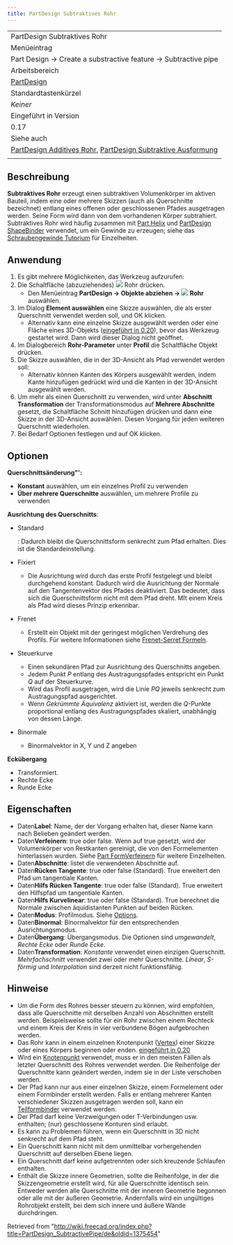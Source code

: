 ```yaml
---
title: PartDesign Subtraktives Rohr
---
```

|  |
| --- |
| PartDesign Subtraktives Rohr |
| Menüeintrag |
| Part Design → Create a substractive feature → Subtractive pipe |
| Arbeitsbereich |
| [PartDesign](/PartDesign_Workbench/de "PartDesign Workbench/de") |
| Standardtastenkürzel |
| *Keiner* |
| Eingeführt in Version |
| 0.17 |
| Siehe auch |
| [PartDesign Additives Rohr](/PartDesign_AdditivePipe/de "PartDesign AdditivePipe/de"), [PartDesign Subtraktive Ausformung](/PartDesign_SubtractiveLoft/de "PartDesign SubtractiveLoft/de") |
|  |

## Beschreibung

**Subtraktives Rohr** erzeugt einen subtraktiven Volumenkörper im aktiven Bauteil, indem eine oder mehrere Skizzen (auch als Querschnitte bezeichnet) entlang eines offenen oder geschlossenen Pfades ausgetragen werden. Seine Form wird dann von dem vorhandenen Körper subtrahiert.
Subtraktives Rohr wird häufig zusammen mit [Part Helix](/Part_Helix/de "Part Helix/de") und [PartDesign ShapeBinder](/PartDesign_ShapeBinder/de "PartDesign ShapeBinder/de") verwendet, um ein Gewinde zu erzeugen; siehe das [Schraubengewinde Tutorium](/Thread_for_Screw_Tutorial/de "Thread for Screw Tutorial/de") für Einzelheiten.

## Anwendung

1. Es gibt mehrere Möglichkeiten, das Werkzeug aufzurufen:
2. Die Schaltfläche (abzuziehendes) ![](/images/PartDesign_SubtractivePipe.svg) Rohr drücken.
   * Den Menüeintrag **PartDesign → Objekte abziehen → ![](/images/PartDesign_SubtractivePipe.svg) Rohr** auswählen.
3. Im Dialog **Element auswählen** eine Skizze auswählen, die als erster Querschnitt verwendet werden soll, und OK klicken.
   * Alternativ kann eine einzelne Skizze ausgewählt werden oder eine Fläche eines 3D-Objekts ([eingeführt in 0.20](/Release_notes_0.20/de "Release notes 0.20/de")), bevor das Werkzeug gestartet wird. Dann wird dieser Dialog nicht geöffnet.
4. Im Dialogbereich **Rohr-Parameter** unter **Profil** die Schaltfläche Objekt drücken.
5. Die Skizze auswählen, die in der 3D-Ansicht als Pfad verwendet werden soll:
   * Alternativ können Kanten des Körpers ausgewählt werden, indem Kante hinzufügen gedrückt wird und die Kanten in der 3D-Ansicht ausgewählt werden.
6. Um mehr als einen Querschnitt zu verwenden, wird unter **Abschnitt Transformation** der Transformationsmodus auf **Mehrere Abschnitte** gesetzt, die Schaltfläche Schnitt hinzufügen drücken und dann eine Skizze in der 3D-Ansicht auswählen. Diesen Vorgang für jeden weiteren Querschnitt wiederholen.
7. Bei Bedarf Optionen festlegen und auf OK klicken.

## Optionen

**Querschnittsänderung"':**

* **Konstant** auswählen, um ein einzelnes Profil zu verwenden
* **Über mehrere Querschnitte** auswählen, um mehrere Profile zu verwenden

**Ausrichtung des Querschnitts**:

* Standard

  :   Dadurch bleibt die Querschnittsform senkrecht zum Pfad erhalten. Dies ist die Standardeinstellung.
* Fixiert
  + Die Ausrichtung wird durch das erste Profil festgelegt und bleibt durchgehend konstant. Dadurch wird die Ausrichtung der Normale auf den Tangentenvektor des Pfades deaktiviert. Das bedeutet, dass sich die Querschnittsform nicht mit dem Pfad dreht. MIt einem Kreis als Pfad wird dieses Prinzip erkennbar.
* Frenet
  + Erstellt ein Objekt mit der geringest möglichen Verdrehung des Profils. Für weitere Informationen siehe [Frenet-Serret Formeln](https://en.wikipedia.org/wiki/Frenet%E2%80%93Serret_formulas).
* Steuerkurve
  + Einen sekundären Pfad zur Ausrichtung des Querschnitts angeben.
  + Jedem Punkt *P* entlang des Austragungspfades entspricht ein Punkt *Q* auf der Steuerkurve.
  + Wird das Profil ausgetragen, wird die Linie *PQ* jeweils senkrecht zum Austragungspfad ausgerichtet.
  + Wenn *Gekrümmte Äquivalenz* aktiviert ist, werden die *Q*-Punkte proportional entlang des Austragungspfades skaliert, unabhängig von dessen Länge.
* Binormale
  + Binormalvektor in X, Y und Z angeben

**Eckübergang**

* Transformiert.
* Rechte Ecke
* Runde Ecke

## Eigenschaften

* Daten**Label**: Name, der der Vorgang erhalten hat, dieser Name kann nach Belieben geändert werden.
* Daten**Verfeinern**: true oder false. Wenn auf true gesetzt, wird der Volumenkörper von Restkanten gereinigt, die von den Formelementen hinterlassen wurden. Siehe [Part FormVerfeinern](/Part_RefineShape/de "Part RefineShape/de") für weitere Einzelheiten.
* Daten**Abschnitte**: listet die verwendeten Abschnitte auf.
* Daten**Rücken Tangente**: true oder false (Standard). True erweitert den Pfad um tangentiale Kanten.
* Daten**Hilfs Rücken Tangente**: true oder false (Standard). True erweitert den Hilfspfad um tangentiale Kanten.
* Daten**Hilfs Kurvelinear**: true oder false (Standard). True berechnet die Normale zwischen äquidistanten Punkten auf beiden Rücken.
* Daten**Modus**: Profilmodus. Siehe [Options](#Options).
* Daten**Binormal**: Binormalvektor für den entsprechenden Ausrichtungsmodus.
* Daten**Übergang**: Übergangsmodus. Die Optionen sind *umgewandelt*, *Rechte Ecke* oder *Runde Ecke*.
* Daten**Transformation**: *Konstante* verwendet einen einzigen Querschnitt. *Mehrfachschnitt* verwendet zwei oder mehr Querschnitte. *Linear*, *S-förmig* und *Interpolation* sind derzeit nicht funktionsfähig.

## Hinweise

* Um die Form des Rohres besser steuern zu können, wird empfohlen, dass alle Querschnitte mit derselben Anzahl von Abschnitten erstellt werden. Beispielsweise sollte für ein Rohr zwischen einem Rechteck und einem Kreis der Kreis in vier verbundene Bögen aufgebrochen werden.
* Das Rohr kann in einem einzelnen Knotenpunkt ([Vertex](/Glossary/de#Vertex "Glossary/de")) einer Skizze oder eines Körpers beginnen oder enden. [eingeführt in 0.20](/Release_notes_0.20/de "Release notes 0.20/de")
* Wird ein [Knotenpunkt](/Glossary/de#Vertex "Glossary/de") verwendet, muss er in den meisten Fällen als letzter Querschnitt des Rohres verwendet werden. Die Reihenfolge der Querschnitte kann geändert werden, indem sie in der Liste verschoben werden.
* Der Pfad kann nur aus einer einzelnen Skizze, einem Formelement oder einem Formbinder erstellt werden. Falls er entlang mehrerer Kanten verschiedener Skizzen ausgetragen werden soll, kann ein [Teilformbinder](/PartDesign_SubShapeBinder/de "PartDesign SubShapeBinder/de") verwendet werden.
* Der Pfad darf keine Verzweigungen oder T-Verbindungen usw. enthalten; (nur) geschlossene Konturen sind erlaubt.
* Es kann zu Problemen führen, wenn ein Querschnitt in 3D nicht senkrecht auf dem Pfad steht.
* Ein Querschnitt kann nicht mit dem unmittelbar vorhergehenden Querschnitt auf derselben Ebene liegen.
* Ein Querschnitt darf keine aufgetrennten oder sich kreuzende Schlaufen enthalten.
* Enthält die Skizze innere Geometrien, sollte die Reihenfolge, in der die Skizzengeometrie erstellt wird, für alle Querschnitte identisch sein. Entweder werden alle Querschnitte mit der inneren Geometrie begonnen oder alle mit der äußeren Geometrie. Andernfalls wird ein ungültiges Rohrobjekt erstellt, bei dem sich innere und äußere Wände durchdringen.

Retrieved from "<http://wiki.freecad.org/index.php?title=PartDesign_SubtractivePipe/de&oldid=1375454>"